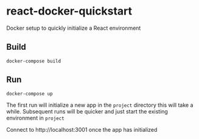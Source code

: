 # react-docker-quickstart
Docker setup to quickly initialize a React environment
## Build
```docker-compose build```

## Run
```docker-compose up```

The first run will initialize a new app in the `project` directory this will take a while.
Subsequent runs will be quicker and just start the existing environment in `project`

Connect to http://localhost:3001 once the app has initialized
